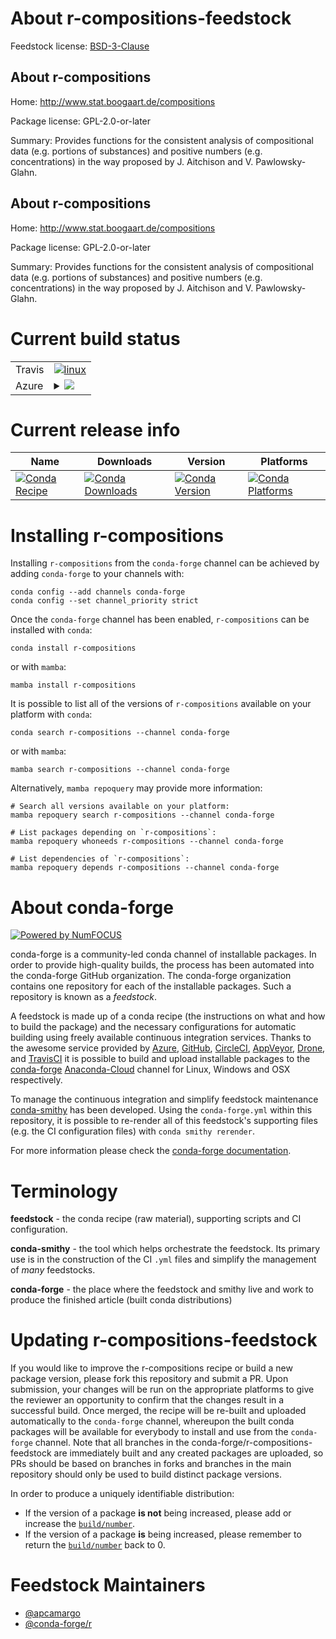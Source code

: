 About r-compositions-feedstock
==============================

Feedstock license: [BSD-3-Clause](https://github.com/conda-forge/r-compositions-feedstock/blob/main/LICENSE.txt)


About r-compositions
--------------------

Home: http://www.stat.boogaart.de/compositions

Package license: GPL-2.0-or-later

Summary: Provides functions for the consistent analysis of compositional data (e.g. portions of substances) and positive numbers (e.g. concentrations) in the way proposed by J. Aitchison and V. Pawlowsky-Glahn.

About r-compositions
--------------------

Home: http://www.stat.boogaart.de/compositions

Package license: GPL-2.0-or-later

Summary: Provides functions for the consistent analysis of compositional data (e.g. portions of substances) and positive numbers (e.g. concentrations) in the way proposed by J. Aitchison and V. Pawlowsky-Glahn.

Current build status
====================


<table><tr>
    <td>Travis</td>
    <td>
      <a href="https://app.travis-ci.com/conda-forge/r-compositions-feedstock">
        <img alt="linux" src="https://img.shields.io/travis/com/conda-forge/r-compositions-feedstock/main.svg?label=Linux">
      </a>
    </td>
  </tr>
    
  <tr>
    <td>Azure</td>
    <td>
      <details>
        <summary>
          <a href="https://dev.azure.com/conda-forge/feedstock-builds/_build/latest?definitionId=1048&branchName=main">
            <img src="https://dev.azure.com/conda-forge/feedstock-builds/_apis/build/status/r-compositions-feedstock?branchName=main">
          </a>
        </summary>
        <table>
          <thead><tr><th>Variant</th><th>Status</th></tr></thead>
          <tbody><tr>
              <td>linux_64_r_base4.2</td>
              <td>
                <a href="https://dev.azure.com/conda-forge/feedstock-builds/_build/latest?definitionId=1048&branchName=main">
                  <img src="https://dev.azure.com/conda-forge/feedstock-builds/_apis/build/status/r-compositions-feedstock?branchName=main&jobName=linux&configuration=linux%20linux_64_r_base4.2" alt="variant">
                </a>
              </td>
            </tr><tr>
              <td>linux_64_r_base4.3</td>
              <td>
                <a href="https://dev.azure.com/conda-forge/feedstock-builds/_build/latest?definitionId=1048&branchName=main">
                  <img src="https://dev.azure.com/conda-forge/feedstock-builds/_apis/build/status/r-compositions-feedstock?branchName=main&jobName=linux&configuration=linux%20linux_64_r_base4.3" alt="variant">
                </a>
              </td>
            </tr><tr>
              <td>linux_aarch64_r_base4.2</td>
              <td>
                <a href="https://dev.azure.com/conda-forge/feedstock-builds/_build/latest?definitionId=1048&branchName=main">
                  <img src="https://dev.azure.com/conda-forge/feedstock-builds/_apis/build/status/r-compositions-feedstock?branchName=main&jobName=linux&configuration=linux%20linux_aarch64_r_base4.2" alt="variant">
                </a>
              </td>
            </tr><tr>
              <td>linux_aarch64_r_base4.3</td>
              <td>
                <a href="https://dev.azure.com/conda-forge/feedstock-builds/_build/latest?definitionId=1048&branchName=main">
                  <img src="https://dev.azure.com/conda-forge/feedstock-builds/_apis/build/status/r-compositions-feedstock?branchName=main&jobName=linux&configuration=linux%20linux_aarch64_r_base4.3" alt="variant">
                </a>
              </td>
            </tr><tr>
              <td>linux_ppc64le_r_base4.2</td>
              <td>
                <a href="https://dev.azure.com/conda-forge/feedstock-builds/_build/latest?definitionId=1048&branchName=main">
                  <img src="https://dev.azure.com/conda-forge/feedstock-builds/_apis/build/status/r-compositions-feedstock?branchName=main&jobName=linux&configuration=linux%20linux_ppc64le_r_base4.2" alt="variant">
                </a>
              </td>
            </tr><tr>
              <td>linux_ppc64le_r_base4.3</td>
              <td>
                <a href="https://dev.azure.com/conda-forge/feedstock-builds/_build/latest?definitionId=1048&branchName=main">
                  <img src="https://dev.azure.com/conda-forge/feedstock-builds/_apis/build/status/r-compositions-feedstock?branchName=main&jobName=linux&configuration=linux%20linux_ppc64le_r_base4.3" alt="variant">
                </a>
              </td>
            </tr><tr>
              <td>osx_64_r_base4.2</td>
              <td>
                <a href="https://dev.azure.com/conda-forge/feedstock-builds/_build/latest?definitionId=1048&branchName=main">
                  <img src="https://dev.azure.com/conda-forge/feedstock-builds/_apis/build/status/r-compositions-feedstock?branchName=main&jobName=osx&configuration=osx%20osx_64_r_base4.2" alt="variant">
                </a>
              </td>
            </tr><tr>
              <td>osx_64_r_base4.3</td>
              <td>
                <a href="https://dev.azure.com/conda-forge/feedstock-builds/_build/latest?definitionId=1048&branchName=main">
                  <img src="https://dev.azure.com/conda-forge/feedstock-builds/_apis/build/status/r-compositions-feedstock?branchName=main&jobName=osx&configuration=osx%20osx_64_r_base4.3" alt="variant">
                </a>
              </td>
            </tr><tr>
              <td>win_64</td>
              <td>
                <a href="https://dev.azure.com/conda-forge/feedstock-builds/_build/latest?definitionId=1048&branchName=main">
                  <img src="https://dev.azure.com/conda-forge/feedstock-builds/_apis/build/status/r-compositions-feedstock?branchName=main&jobName=win&configuration=win%20win_64_" alt="variant">
                </a>
              </td>
            </tr>
          </tbody>
        </table>
      </details>
    </td>
  </tr>
</table>

Current release info
====================

| Name | Downloads | Version | Platforms |
| --- | --- | --- | --- |
| [![Conda Recipe](https://img.shields.io/badge/recipe-r--compositions-green.svg)](https://anaconda.org/conda-forge/r-compositions) | [![Conda Downloads](https://img.shields.io/conda/dn/conda-forge/r-compositions.svg)](https://anaconda.org/conda-forge/r-compositions) | [![Conda Version](https://img.shields.io/conda/vn/conda-forge/r-compositions.svg)](https://anaconda.org/conda-forge/r-compositions) | [![Conda Platforms](https://img.shields.io/conda/pn/conda-forge/r-compositions.svg)](https://anaconda.org/conda-forge/r-compositions) |

Installing r-compositions
=========================

Installing `r-compositions` from the `conda-forge` channel can be achieved by adding `conda-forge` to your channels with:

```
conda config --add channels conda-forge
conda config --set channel_priority strict
```

Once the `conda-forge` channel has been enabled, `r-compositions` can be installed with `conda`:

```
conda install r-compositions
```

or with `mamba`:

```
mamba install r-compositions
```

It is possible to list all of the versions of `r-compositions` available on your platform with `conda`:

```
conda search r-compositions --channel conda-forge
```

or with `mamba`:

```
mamba search r-compositions --channel conda-forge
```

Alternatively, `mamba repoquery` may provide more information:

```
# Search all versions available on your platform:
mamba repoquery search r-compositions --channel conda-forge

# List packages depending on `r-compositions`:
mamba repoquery whoneeds r-compositions --channel conda-forge

# List dependencies of `r-compositions`:
mamba repoquery depends r-compositions --channel conda-forge
```


About conda-forge
=================

[![Powered by
NumFOCUS](https://img.shields.io/badge/powered%20by-NumFOCUS-orange.svg?style=flat&colorA=E1523D&colorB=007D8A)](https://numfocus.org)

conda-forge is a community-led conda channel of installable packages.
In order to provide high-quality builds, the process has been automated into the
conda-forge GitHub organization. The conda-forge organization contains one repository
for each of the installable packages. Such a repository is known as a *feedstock*.

A feedstock is made up of a conda recipe (the instructions on what and how to build
the package) and the necessary configurations for automatic building using freely
available continuous integration services. Thanks to the awesome service provided by
[Azure](https://azure.microsoft.com/en-us/services/devops/), [GitHub](https://github.com/),
[CircleCI](https://circleci.com/), [AppVeyor](https://www.appveyor.com/),
[Drone](https://cloud.drone.io/welcome), and [TravisCI](https://travis-ci.com/)
it is possible to build and upload installable packages to the
[conda-forge](https://anaconda.org/conda-forge) [Anaconda-Cloud](https://anaconda.org/)
channel for Linux, Windows and OSX respectively.

To manage the continuous integration and simplify feedstock maintenance
[conda-smithy](https://github.com/conda-forge/conda-smithy) has been developed.
Using the ``conda-forge.yml`` within this repository, it is possible to re-render all of
this feedstock's supporting files (e.g. the CI configuration files) with ``conda smithy rerender``.

For more information please check the [conda-forge documentation](https://conda-forge.org/docs/).

Terminology
===========

**feedstock** - the conda recipe (raw material), supporting scripts and CI configuration.

**conda-smithy** - the tool which helps orchestrate the feedstock.
                   Its primary use is in the construction of the CI ``.yml`` files
                   and simplify the management of *many* feedstocks.

**conda-forge** - the place where the feedstock and smithy live and work to
                  produce the finished article (built conda distributions)


Updating r-compositions-feedstock
=================================

If you would like to improve the r-compositions recipe or build a new
package version, please fork this repository and submit a PR. Upon submission,
your changes will be run on the appropriate platforms to give the reviewer an
opportunity to confirm that the changes result in a successful build. Once
merged, the recipe will be re-built and uploaded automatically to the
`conda-forge` channel, whereupon the built conda packages will be available for
everybody to install and use from the `conda-forge` channel.
Note that all branches in the conda-forge/r-compositions-feedstock are
immediately built and any created packages are uploaded, so PRs should be based
on branches in forks and branches in the main repository should only be used to
build distinct package versions.

In order to produce a uniquely identifiable distribution:
 * If the version of a package **is not** being increased, please add or increase
   the [``build/number``](https://docs.conda.io/projects/conda-build/en/latest/resources/define-metadata.html#build-number-and-string).
 * If the version of a package **is** being increased, please remember to return
   the [``build/number``](https://docs.conda.io/projects/conda-build/en/latest/resources/define-metadata.html#build-number-and-string)
   back to 0.

Feedstock Maintainers
=====================

* [@apcamargo](https://github.com/apcamargo/)
* [@conda-forge/r](https://github.com/conda-forge/r/)

